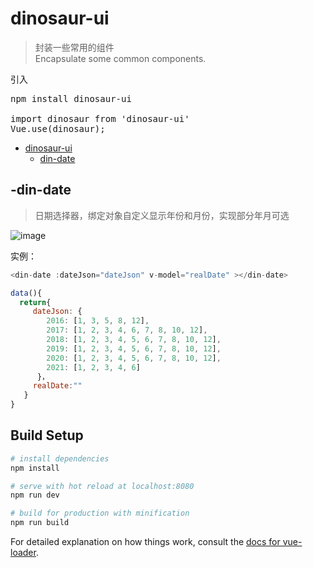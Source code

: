 # dinosaur-ui
>封装一些常用的组件  
Encapsulate some common components.

引入
<pre>
npm install dinosaur-ui

import dinosaur from 'dinosaur-ui'
Vue.use(dinosaur);
</pre>
- [dinosaur-ui](#dinosaur-ui)
  - [din-date](#din-date)

## -din-date
>日期选择器，绑定对象自定义显示年份和月份，实现部分年月可选  

![image](http://wx1.sinaimg.cn/mw690/a73bc6a1ly9fmh6s9hoebj20fq08ajt4.jpg)  

实例：
```js
<din-date :dateJson="dateJson" v-model="realDate" ></din-date>

data(){
  return{
     dateJson: {
        2016: [1, 3, 5, 8, 12],
        2017: [1, 2, 3, 4, 6, 7, 8, 10, 12],
        2018: [1, 2, 3, 4, 5, 6, 7, 8, 10, 12],
        2019: [1, 2, 3, 4, 5, 6, 7, 8, 10, 12],
        2020: [1, 2, 3, 4, 5, 6, 7, 8, 10, 12],
        2021: [1, 2, 3, 4, 6]
      }，
     realDate:""
   }
}

```

## Build Setup

``` bash
# install dependencies
npm install

# serve with hot reload at localhost:8080
npm run dev

# build for production with minification
npm run build
```

For detailed explanation on how things work, consult the [docs for vue-loader](http://vuejs.github.io/vue-loader).

